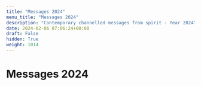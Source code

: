 ```yaml
---
title: "Messages 2024"
menu_title: "Messages 2024"
description: "Contemporary channelled messages from spirit - Year 2024"
date: 2024-02-06 07:06:24+00:00
draft: False
hidden: True
weight: 1014
---
```

# Messages 2024
